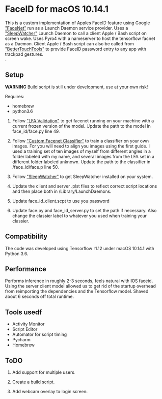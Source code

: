 # FaceID for macOS 10.14.1


This is a custom implementation of Apples FaceID feature using Google ["FaceNet"](https://github.com/davidsandberg/facenet) run as a Launch Daemon service provider. Uses a ["SleepWatcher"](https://www.bernhard-baehr.de) Launch Daemon to call a client Apple / Bash script on screen wake. Uses Pyro4 with a nameserver to host the tensorflow facnet as a Daemon. Client Apple / Bash script can also be called from ["BetterTouchTools"](https://folivora.ai) to provide FaceID password entry to any app with trackpad gestures.  
. 


## Setup

**WARNING**
Build script is still under development, use at your own risk!

Requires:
-   homebrew
-   python3.6 


1) Follow ["LFA Validation"](https://github.com/davidsandberg/facenet/wiki/Validate-on-lfw) to get facenet running on your machine with a current frozen version of the model. Update the path to the model in face_id/face.py line 49.

2) Follow ["Custom Facenet Classifier"](https://github.com/davidsandberg/facenet/wiki/Train-a-classifier-on-own-images) to train a classifier on your own images. For you will need to align you images using the first guide. I used a training set of ten images of myself from different angles in a folder labeled with my name, and several images from the LFA set in a different folder labeled unknown. Update the path to the classifier in /face_id/face.p line 50.

3) Follow ["SleepWatcher"](https://www.kodiakskorner.com/log/258) to get SleepWatcher installed on your system.

4) Update the client and server .plst files to reflect correct script locations and then place both in /Library/LaunchDaemons.

5) Update face_id_client.scpt to use you password

6) Update face.py and face_id_server.py to set the path if necessary. Also change the classier label to whatever you used when training your classier. 

## Compatibility
The code was developed using Tensorflow r1.12 under macOS 10.14.1 with Python 3.6. 


## Performance
Performs inference in roughly 2-3 seconds, feels natural with IOS faceid. Using the server client model allowed us to get rid of the startup overhead from reimporting the dependencies and the Tensorflow model. Shaved about 6 seconds off total runtime.


## Tools usedf

- Activity Monitor
- Script Editor
- Automator for script timing
- Pycharm
- Homebrew

## ToDO
1) Add support for multiple users.

2) Create a build script.

3) Add webcam overlay to login screen.

